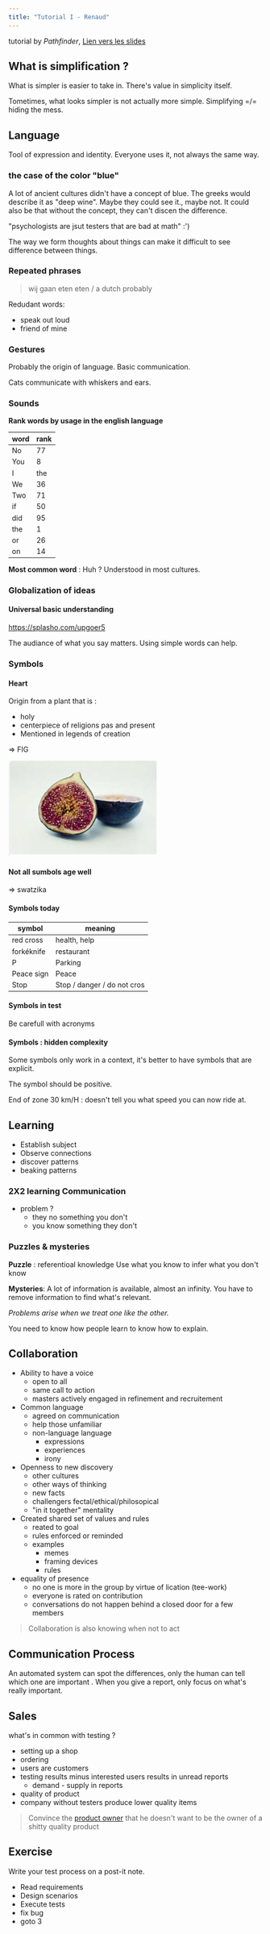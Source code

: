 ```yaml
---
title: "Tutorial I - Renaud"
---
```


tutorial by _Pathfinder_, [Lien vers les slides]()

## What is simplification ?

What is simpler  is easier to take in.
There's value in simplicity itself.

Tometimes, what looks simpler is not actually more simple.
Simplifying =/= hiding the mess.

## Language

Tool of expression and identity.
Everyone uses it, not always the same way.

### the case of the color "blue"
 A lot of ancient cultures didn't have a concept of blue.
 The greeks would describe it as "deep wine".
 Maybe they could see it., maybe not.
 It could also be that without the concept, they can't discen the difference.
 
"psychologists are jsut testers that are bad at math" :')

The way we form thoughts about things can make it difficult to see difference between things.

### Repeated phrases

> wij gaan eten eten
/ a dutch probably

Redudant words:
- speak out loud
- friend of mine

### Gestures
Probably the origin of language. 
Basic communication.

Cats communicate with whiskers and ears.

### Sounds
**Rank words by usage in the english language**

| word | rank |
| ---- | ---- |
| No   | 77   |
| You  | 8    |
| I    | the  |
| We   | 36   |
| Two  | 71   |
| if   | 50   |
| did  | 95   |
| the  | 1    |
| or   | 26   |
| on   | 14   |


**Most common word** : Huh ?
Understood in most cultures.

### Globalization of ideas

#### Universal basic understanding

https://splasho.com/upgoer5

The audiance of what you say matters. Using simple words can help.

### Symbols

#### Heart
Origin from a plant that is :
- holy
- centerpiece of religions pas and present
- Mentioned in legends of creation

=> FIG

![](_attachments/Pasted%20image%2020220607144741.png)

#### Not all sumbols age well
 => swatzika

#### Symbols today

| symbol     | meaning                     |
| ---------- | --------------------------- |
| red cross  | health, help                |
| forkéknife | restaurant                  |
| P          | Parking                     |
| Peace sign | Peace                       |
| Stop       | Stop / danger / do not cros | 

#### Symbols in test
Be carefull with acronyms

#### Symbols : hidden complexity

Some symbols only work in a context, it's better to have symbols that are explicit.

The symbol should be positive.

End of zone 30 km/H : doesn't tell you what speed you can now ride at.

## Learning

- Establish subject
- Observe connections
- discover patterns
- beaking patterns

### 2X2 learning Communication
- problem ?
	- they no something you don't
	- you know something they don't

### Puzzles & mysteries

**Puzzle** : referentioal knowledge
Use what you know to infer what you don't know

**Mysteries**: A lot of information is available, almost an infinity.
You have to remove information to find what's relevant.

_Problems arise when we treat one like the other._

You need to know how people learn to know how to explain.

## Collaboration
- Ability to have a voice
	- open to all
	- same call to action
	- masters actively engaged in refinement and recruitement
- Common language
	- agreed on communication
	- help those unfamiliar
	- non-language language
		- expressions
		- experiences
		- irony
- Openness to new discovery
	- other cultures
	- other ways of thinking
	- new facts
	- challengers fectal/ethical/philosopical
	- "in it together" mentality
- Created shared set of values and rules
	- reated to goal 
	- rules enforced or reminded
	- examples
		- memes
		- framing devices
		- rules
- equality of presence
	- no one is more in the group by virtue of lication (tee-work)
	- everyone is rated on contribution
	- conversations do not happen behind a closed door for a few members

> Collaboration is also knowing when not to act

## Communication Process


An automated system can spot the differences, only the human can tell which one are important .
When you give a report, only focus on what's really important.

## Sales
what's in common with testing ?
- setting up a shop
- ordering
- users are customers
- testing results minus interested users results in unread reports
	- demand - supply in  reports
- quality of product
- company without testers produce lower quality items

> Convince the [product owner](Product%20Owner.md) that he doesn't want to be the owner of a shitty quality product

## Exercise
Write your test process on a post-it note.

- Read requirements
- Design scenarios
- Execute tests
- fix bug
- goto 3



